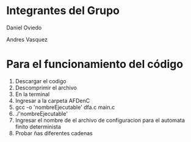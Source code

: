 # Integrantes del Grupo

Daniel Oviedo

Andres Vasquez


# Para el funcionamiento del código

1. Descargar el codigo
2. Descomprimir el archivo
3. En la terminal
4. Ingresar a la carpeta AFDenC
5. gcc -o 'nombreEjecutable' dfa.c main.c
6. ./'nombreEjecutable'
7. Ingresar el nombre de el archivo de configuracion para el automata finito determinista
8. Probar ñas diferentes cadenas
